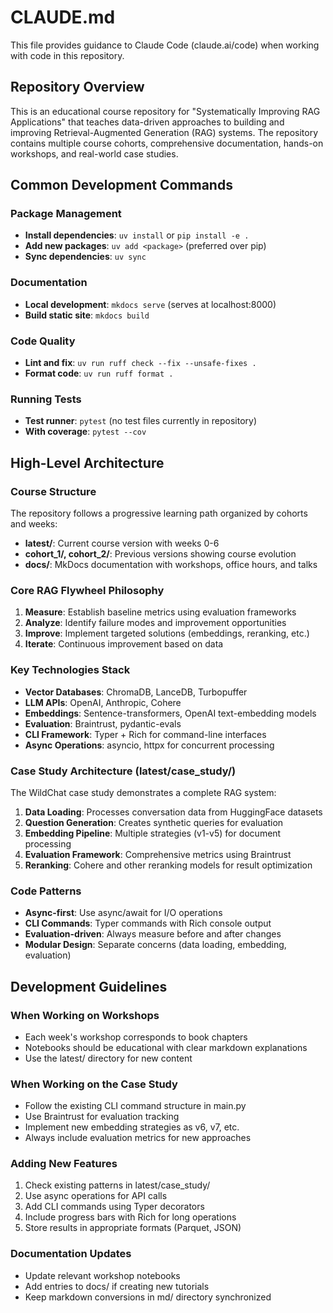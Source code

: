 # CLAUDE.md

This file provides guidance to Claude Code (claude.ai/code) when working with code in this repository.

## Repository Overview

This is an educational course repository for "Systematically Improving RAG Applications" that teaches data-driven approaches to building and improving Retrieval-Augmented Generation (RAG) systems. The repository contains multiple course cohorts, comprehensive documentation, hands-on workshops, and real-world case studies.

## Common Development Commands

### Package Management

- **Install dependencies**: `uv install` or `pip install -e .`
- **Add new packages**: `uv add <package>` (preferred over pip)
- **Sync dependencies**: `uv sync`

### Documentation

- **Local development**: `mkdocs serve` (serves at localhost:8000)
- **Build static site**: `mkdocs build`

### Code Quality

- **Lint and fix**: `uv run ruff check --fix --unsafe-fixes .`
- **Format code**: `uv run ruff format .`

### Running Tests

- **Test runner**: `pytest` (no test files currently in repository)
- **With coverage**: `pytest --cov`

## High-Level Architecture

### Course Structure

The repository follows a progressive learning path organized by cohorts and weeks:

- **latest/**: Current course version with weeks 0-6
- **cohort_1/, cohort_2/**: Previous versions showing course evolution
- **docs/**: MkDocs documentation with workshops, office hours, and talks

### Core RAG Flywheel Philosophy

1. **Measure**: Establish baseline metrics using evaluation frameworks
2. **Analyze**: Identify failure modes and improvement opportunities
3. **Improve**: Implement targeted solutions (embeddings, reranking, etc.)
4. **Iterate**: Continuous improvement based on data

### Key Technologies Stack

- **Vector Databases**: ChromaDB, LanceDB, Turbopuffer
- **LLM APIs**: OpenAI, Anthropic, Cohere
- **Embeddings**: Sentence-transformers, OpenAI text-embedding models
- **Evaluation**: Braintrust, pydantic-evals
- **CLI Framework**: Typer + Rich for command-line interfaces
- **Async Operations**: asyncio, httpx for concurrent processing

### Case Study Architecture (latest/case_study/)

The WildChat case study demonstrates a complete RAG system:

1. **Data Loading**: Processes conversation data from HuggingFace datasets
2. **Question Generation**: Creates synthetic queries for evaluation
3. **Embedding Pipeline**: Multiple strategies (v1-v5) for document processing
4. **Evaluation Framework**: Comprehensive metrics using Braintrust
5. **Reranking**: Cohere and other reranking models for result optimization

### Code Patterns

- **Async-first**: Use async/await for I/O operations
- **CLI Commands**: Typer commands with Rich console output
- **Evaluation-driven**: Always measure before and after changes
- **Modular Design**: Separate concerns (data loading, embedding, evaluation)

## Development Guidelines

### When Working on Workshops

- Each week's workshop corresponds to book chapters
- Notebooks should be educational with clear markdown explanations
- Use the latest/ directory for new content

### When Working on the Case Study

- Follow the existing CLI command structure in main.py
- Use Braintrust for evaluation tracking
- Implement new embedding strategies as v6, v7, etc.
- Always include evaluation metrics for new approaches

### Adding New Features

1. Check existing patterns in latest/case_study/
2. Use async operations for API calls
3. Add CLI commands using Typer decorators
4. Include progress bars with Rich for long operations
5. Store results in appropriate formats (Parquet, JSON)

### Documentation Updates

- Update relevant workshop notebooks
- Add entries to docs/ if creating new tutorials
- Keep markdown conversions in md/ directory synchronized
